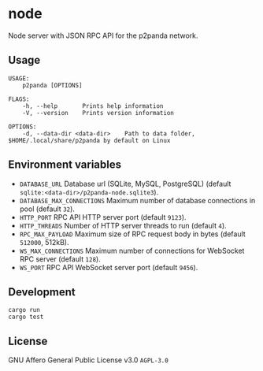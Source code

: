 # node

Node server with JSON RPC API for the p2panda network.

## Usage

```
USAGE:
    p2panda [OPTIONS]

FLAGS:
    -h, --help       Prints help information
    -V, --version    Prints version information

OPTIONS:
    -d, --data-dir <data-dir>    Path to data folder, $HOME/.local/share/p2panda by default on Linux
```

## Environment variables

* `DATABASE_URL` Database url (SQLite, MySQL, PostgreSQL) (default `sqlite:<data-dir>/p2panda-node.sqlite3`).
* `DATABASE_MAX_CONNECTIONS` Maximum number of database connections in pool (default `32`).
* `HTTP_PORT` RPC API HTTP server port (default `9123`).
* `HTTP_THREADS` Number of HTTP server threads to run (default `4`).
* `RPC_MAX_PAYLOAD` Maximum size of RPC request body in bytes (default `512000`, 512kB).
* `WS_MAX_CONNECTIONS` Maximum number of connections for WebSocket RPC server (default `128`).
* `WS_PORT` RPC API WebSocket server port (default `9456`).

## Development

```
cargo run
cargo test
```

## License

GNU Affero General Public License v3.0 `AGPL-3.0`
